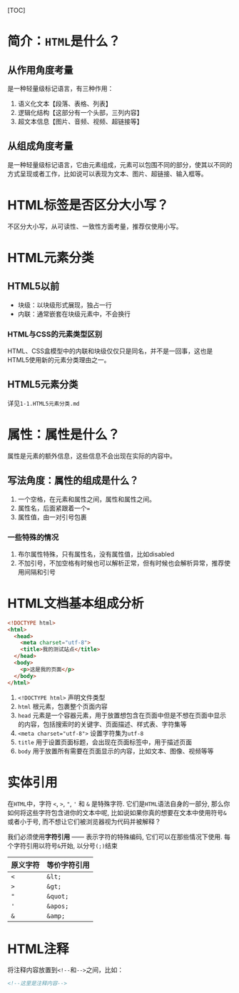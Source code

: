 [TOC]

# 简介：`HTML`是什么？
## 从作用角度考量
是一种轻量级标记语言，有三种作用：
1. 语义化文本【段落、表格、列表】
2. 逻辑化结构【这部分有一个头部，三列内容】
3. 超文本信息【图片、音频、视频、超链接等】

## 从组成角度考量
是一种轻量级标记语言，它由元素组成，元素可以包围不同的部分，使其以不同的方式呈现或者工作，比如说可以表现为文本、图片、超链接、输入框等。

# HTML标签是否区分大小写？
不区分大小写，从可读性、一致性方面考量，推荐仅使用小写。

# HTML元素分类
## HTML5以前
- 块级：以块级形式展现，独占一行
- 内联：通常嵌套在块级元素中，不会换行

### HTML与CSS的元素类型区别
HTML、CSS盒模型中的内联和块级仅仅只是同名，并不是一回事，这也是HTML5使用新的元素分类理由之一。

## HTML5元素分类
详见`1-1.HTML5元素分类.md`

# 属性：属性是什么？
属性是元素的额外信息，这些信息不会出现在实际的内容中。

## 写法角度：属性的组成是什么？
1. 一个空格，在元素和属性之间，属性和属性之间。
2. 属性名，后面紧跟着一个`=`
3. 属性值，由一对引号包裹

### 一些特殊的情况
1. 布尔属性特殊，只有属性名，没有属性值，比如disabled
2. 不加引号，不加空格有时候也可以解析正常，但有时候也会解析异常，推荐使用间隔和引号

# HTML文档基本组成分析
```html
<!DOCTYPE html>
<html>
  <head>
    <meta charset="utf-8">
    <title>我的测试站点</title>
  </head>
  <body>
    <p>这是我的页面</p>
  </body>
</html>
```
1. `<!DOCTYPE html>` 声明文件类型
2. `html` 根元素，包裹整个页面内容
3. `head` 元素是一个容器元素，用于放置想包含在页面中但是不想在页面中显示的内容，包括搜索时的关键字、页面描述、样式表、字符集等
4. `<meta charset="utf-8">` 设置字符集为`utf-8`
5. `title` 用于设置页面标题，会出现在页面标签中，用于描述页面
6. `body` 用于放置所有需要在页面显示的内容，比如文本、图像、视频等等

# 实体引用
在`HTML`中，字符 `<`, `>`, `"`, `'` 和 `&` 是特殊字符. 它们是`HTML`语法自身的一部分, 那么你如何将这些字符包含进你的文本中呢, 比如说如果你真的想要在文本中使用符号`&`或者小于号, 而不想让它们被浏览器视为代码并被解释？

我们必须使用**字符引用** —— 表示字符的特殊编码, 它们可以在那些情况下使用. 每个字符引用以符号`&`开始, 以分号`(;)`结束

原义字符 | 等价字符引用
--- | ---
`<` | `&lt;`
`>` | `&gt;`
`"` | `&quot;`
`'` | `&apos;`
`&` | `&amp;`

# HTML注释
将注释内容放置到`<!--`和`-->`之间，比如：
```HTML
<!--这里是注释内容-->
```